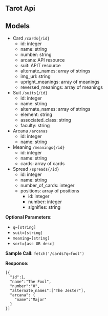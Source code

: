 ## Tarot Api

**Models**
----
* Card `/cards{/id}`
  * id: integer
  * name: string
  * number: string
  * arcana: API resource
  * suit: APIT resource
  * alternate_names: array of strings
  * img_url: string
  * upright_meanings: array of meanings
  * reversed_meanings: array of meanings
* Suit `/suits{/id}`
  * id: integer
  * name: string
  * alternate_names: array of strings
  * element: string
  * associated_class: string
  * faculty: string
* Arcana `/arcanas`
  * id: integer
  * name: string
* Meaning `/meanings{/id}`
  * id: integer
  * name: string
  * cards: array of cards
* Spread `/spreads{/id}`
  * id: integer
  * name: string
  * number_of_cards: integer
  * positions: array of positions
    * id: integer
    * number: integer
    * signifies: string

**Optional Parameters:**
* `q=[string]`
* `suit=[string]`
* `meaning=[string]`
* `sort=[asc OR desc]`

**Sample Call:**
`fetch('/cards?q=fool')`

**Response:**
```
[{
  "id":1,
  "name":"The Fool",
  "number":"0",
  "alternate_names":["The Jester"],
  "arcana": {
    "name":"Major"
  }
}]
```
